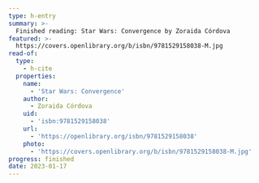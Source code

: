 ```yaml
---
type: h-entry
summary: >-
  Finished reading: Star Wars: Convergence by Zoraida Córdova
featured: >-
  https://covers.openlibrary.org/b/isbn/9781529158038-M.jpg
read-of:
  type:
    - h-cite
  properties:
    name:
      - 'Star Wars: Convergence'
    author:
      - Zoraida Córdova
    uid:
      - 'isbn:9781529158038'
    url:
      - 'https://openlibrary.org/isbn/9781529158038'
    photo:
      - 'https://covers.openlibrary.org/b/isbn/9781529158038-M.jpg'
progress: finished
date: 2023-01-17
---
```

